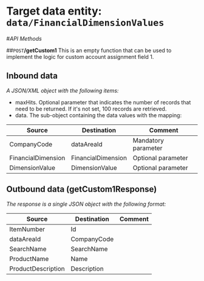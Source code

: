 # Target data entity: `data/FinancialDimensionValues`

#_API Methods_

##`POST`**/getCustom1**
This is an empty function that can be used to implement the logic for custom account assignment field 1.

## Inbound data

_A JSON/XML object with the following items:_
- maxHits. Optional parameter that indicates the number of records that need to be returned. If it's not set, 100 records are retrieved.
- data. The sub-object containing the data values with the mapping:

| Source | Destination | Comment |
|--|--|--|
| CompanyCode | dataAreaId | Mandatory parameter |
| FinancialDimension | FinancialDimension | Optional parameter |
| DimensionValue | DimensionValue | Optional parameter |

## Outbound data (getCustom1Response)
_The response is a single JSON object with the following format:_

| Source | Destination | Comment |
|--|--|--|
| ItemNumber | Id| |
| dataAreaId | CompanyCode |
| SearchName | SearchName | | 
| ProductName| Name | |
| ProductDescription | Description | |

